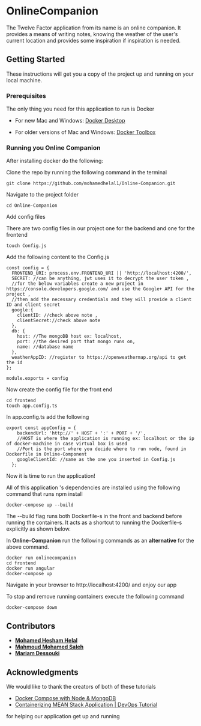 # OnlineCompanion

The Twelve Factor application from its name is an online companion. It provides a means of writing notes, knowing the weather of the user's current location and provides some inspiration if inspiration is needed.


## Getting Started

These instructions will get you a copy of the project up and running on your local machine.

### Prerequisites

The only thing you need for this application to run is Docker


* For new Mac and Windows: [Docker Desktop](https://www.docker.com/products/docker-desktop)

* For older versions of Mac and Windows: [Docker Toolbox](https://docs.docker.com/toolbox/) 


### Running you Online Companion

After installing docker do the following:

Clone the repo by running the following command in the terminal

```
git clone https://github.com/mohamedhelal1/Online-Companion.git
```

Navigate to the project folder

```
cd Online-Companion
```

Add config files

There are two config files in our project one for the backend and one for the frontend

```
touch Config.js
```

Add the following content to the Config.js

```
const config = {
  FRONTEND_URI: process.env.FRONTEND_URI || 'http://localhost:4200/',
  SECRET: //can be anything, jwt uses it to decrypt the user token ,
  //for the below variables create a new project in https://console.developers.google.com/ and use the Google+ API for the project , 
  //then add the necessary credentials and they will provide a client ID and client secret
  google:{
    clientID: //check above note ,
    clientSecret://check above note
  },
  db: {
    host: //The mongoDB host ex: localhost,
    port: //the desired port that mongo runs on,
    name: //database name
  },
  weatherAppID: //register to https://openweathermap.org/api to get the id
};

module.exports = config
```
Now create the config file for the front end

```
cd frontend 
touch app.config.ts
```

In app.config.ts add the following

```
export const appConfig = {
    backendUrl: 'http://' + HOST + ':' + PORT + '/',
	//HOST is where the application is running ex: localhost or the ip of docker-machine in case virtual box is used
	//Port is the port where you decide where to run node, found in Dockerfile in Online-Component
    googleClientId: //same as the one you inserted in Config.js
  };
```

Now it is time to run the application!

All of this application 's dependencies are installed using the following command that runs npm install

```
docker-compose up --build
```
The --build flag runs both Dockerfile-s in the front and backend before running the containers. It acts as a shortcut to running the Dockerfile-s explicitly as shown below.

In **Online-Companion** run the following commands as an **alternative** for the above command.

```
docker run onlinecompanion
cd frontend
docker run angular
docker-compose up 
``` 

Navigate in your browser to http://localhost:4200/ and enjoy our app

To stop and remove running containers execute the following command

```
docker-compose down
```

## Contributors

* **[Mohamed Hesham Helal](https://github.com/mohamedhelal1)**
* **[Mahmoud Mohamed Saleh](https://github.com/mmsmhh)**
* **[Mariam Dessouki](https://github.com/Mariam-Dessouki)**



## Acknowledgments
We would like to thank the creators of both of these tutorials 

* [Docker Compose with Node & MongoDB](https://www.youtube.com/watch?v=hP77Rua1E0c&feature=share&fbclid=IwAR2j3eAmFwEJWp1-8D4KvkY-uIMd-Ub-cNXWFg1wnWPdFkJmWqWom_O6Ga8)
* [Containerizing MEAN Stack Application | DevOps Tutorial](https://www.youtube.com/watch?v=WZa7GsqyS3w)


for helping our application get up and running

